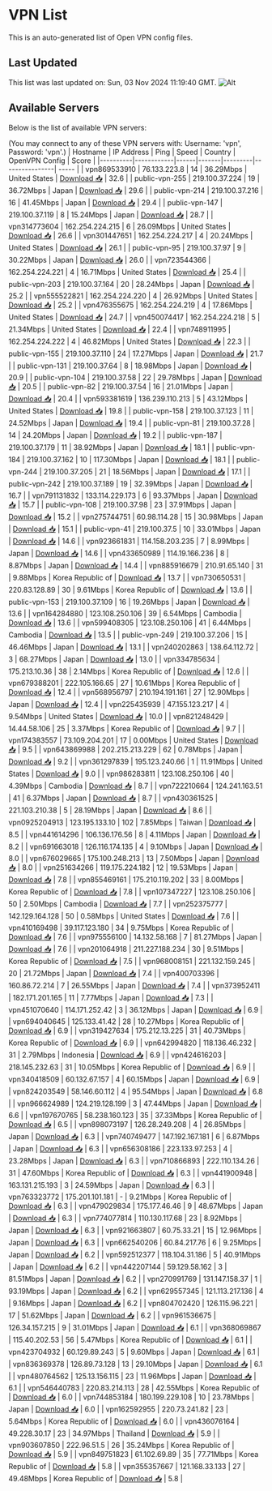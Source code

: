 # VPN List

This is an auto-generated list of Open VPN config files.

## Last Updated

This list was last updated on: Sun, 03 Nov 2024 11:19:40 GMT.
![Alt](https://repobeats.axiom.co/api/embed/186b98318ef1479477931607c1ad7d823f12451f.svg "Repobeats analytics image")

## Available Servers

Below is the list of available VPN servers:

(You may connect to any of these VPN servers with: Username: 'vpn', Password: 'vpn'.)
| Hostname | IP Address | Ping | Speed | Country | OpenVPN Config | Score |
|----------|------------|------|-------|---------|----------------| ----- |
| vpn869533910 | 76.133.223.8 | 14 | 36.29Mbps | United States | [Download 📥](./configs/server_0_US.ovpn) | 32.6 |
| public-vpn-255 | 219.100.37.224 | 19 | 36.72Mbps | Japan | [Download 📥](./configs/server_1_JP.ovpn) | 29.6 |
| public-vpn-214 | 219.100.37.216 | 16 | 41.45Mbps | Japan | [Download 📥](./configs/server_2_JP.ovpn) | 29.4 |
| public-vpn-147 | 219.100.37.119 | 8 | 15.24Mbps | Japan | [Download 📥](./configs/server_3_JP.ovpn) | 28.7 |
| vpn314773604 | 162.254.224.215 | 6 | 26.09Mbps | United States | [Download 📥](./configs/server_4_US.ovpn) | 26.6 |
| vpn301447651 | 162.254.224.217 | 4 | 20.24Mbps | United States | [Download 📥](./configs/server_5_US.ovpn) | 26.1 |
| public-vpn-95 | 219.100.37.97 | 9 | 30.22Mbps | Japan | [Download 📥](./configs/server_6_JP.ovpn) | 26.0 |
| vpn723544366 | 162.254.224.221 | 4 | 16.71Mbps | United States | [Download 📥](./configs/server_7_US.ovpn) | 25.4 |
| public-vpn-203 | 219.100.37.164 | 20 | 28.24Mbps | Japan | [Download 📥](./configs/server_8_JP.ovpn) | 25.2 |
| vpn555522821 | 162.254.224.220 | 4 | 26.92Mbps | United States | [Download 📥](./configs/server_9_US.ovpn) | 25.2 |
| vpn476355675 | 162.254.224.219 | 4 | 17.86Mbps | United States | [Download 📥](./configs/server_10_US.ovpn) | 24.7 |
| vpn450074417 | 162.254.224.218 | 5 | 21.34Mbps | United States | [Download 📥](./configs/server_11_US.ovpn) | 22.4 |
| vpn748911995 | 162.254.224.222 | 4 | 46.82Mbps | United States | [Download 📥](./configs/server_12_US.ovpn) | 22.3 |
| public-vpn-155 | 219.100.37.110 | 24 | 17.27Mbps | Japan | [Download 📥](./configs/server_13_JP.ovpn) | 21.7 |
| public-vpn-131 | 219.100.37.64 | 8 | 18.98Mbps | Japan | [Download 📥](./configs/server_14_JP.ovpn) | 20.9 |
| public-vpn-104 | 219.100.37.58 | 22 | 29.78Mbps | Japan | [Download 📥](./configs/server_15_JP.ovpn) | 20.5 |
| public-vpn-82 | 219.100.37.54 | 16 | 21.01Mbps | Japan | [Download 📥](./configs/server_16_JP.ovpn) | 20.4 |
| vpn593381619 | 136.239.110.213 | 5 | 43.12Mbps | United States | [Download 📥](./configs/server_17_US.ovpn) | 19.8 |
| public-vpn-158 | 219.100.37.123 | 11 | 24.52Mbps | Japan | [Download 📥](./configs/server_18_JP.ovpn) | 19.4 |
| public-vpn-81 | 219.100.37.28 | 14 | 24.20Mbps | Japan | [Download 📥](./configs/server_19_JP.ovpn) | 19.2 |
| public-vpn-187 | 219.100.37.179 | 11 | 38.92Mbps | Japan | [Download 📥](./configs/server_20_JP.ovpn) | 18.1 |
| public-vpn-184 | 219.100.37.162 | 10 | 117.30Mbps | Japan | [Download 📥](./configs/server_21_JP.ovpn) | 18.1 |
| public-vpn-244 | 219.100.37.205 | 21 | 18.56Mbps | Japan | [Download 📥](./configs/server_22_JP.ovpn) | 17.1 |
| public-vpn-242 | 219.100.37.189 | 19 | 32.39Mbps | Japan | [Download 📥](./configs/server_23_JP.ovpn) | 16.7 |
| vpn791131832 | 133.114.229.173 | 6 | 93.37Mbps | Japan | [Download 📥](./configs/server_24_JP.ovpn) | 15.7 |
| public-vpn-108 | 219.100.37.98 | 23 | 37.91Mbps | Japan | [Download 📥](./configs/server_25_JP.ovpn) | 15.2 |
| vpn275744751 | 60.98.114.28 | 15 | 30.98Mbps | Japan | [Download 📥](./configs/server_26_JP.ovpn) | 15.1 |
| public-vpn-41 | 219.100.37.5 | 10 | 33.01Mbps | Japan | [Download 📥](./configs/server_27_JP.ovpn) | 14.6 |
| vpn923661831 | 114.158.203.235 | 7 | 8.99Mbps | Japan | [Download 📥](./configs/server_28_JP.ovpn) | 14.6 |
| vpn433650989 | 114.19.166.236 | 8 | 8.87Mbps | Japan | [Download 📥](./configs/server_29_JP.ovpn) | 14.4 |
| vpn885916679 | 210.91.65.140 | 31 | 9.88Mbps | Korea Republic of | [Download 📥](./configs/server_30_KR.ovpn) | 13.7 |
| vpn730650531 | 220.83.128.89 | 30 | 9.61Mbps | Korea Republic of | [Download 📥](./configs/server_31_KR.ovpn) | 13.6 |
| public-vpn-153 | 219.100.37.109 | 16 | 19.26Mbps | Japan | [Download 📥](./configs/server_32_JP.ovpn) | 13.6 |
| vpn164284880 | 123.108.250.106 | 39 | 6.54Mbps | Cambodia | [Download 📥](./configs/server_33_KH.ovpn) | 13.6 |
| vpn599408305 | 123.108.250.106 | 41 | 6.44Mbps | Cambodia | [Download 📥](./configs/server_34_KH.ovpn) | 13.5 |
| public-vpn-249 | 219.100.37.206 | 15 | 46.46Mbps | Japan | [Download 📥](./configs/server_35_JP.ovpn) | 13.1 |
| vpn240202863 | 138.64.112.72 | 3 | 68.27Mbps | Japan | [Download 📥](./configs/server_36_JP.ovpn) | 13.0 |
| vpn334785634 | 175.213.10.36 | 38 | 2.14Mbps | Korea Republic of | [Download 📥](./configs/server_37_KR.ovpn) | 12.6 |
| vpn679388201 | 222.105.166.65 | 27 | 10.61Mbps | Korea Republic of | [Download 📥](./configs/server_38_KR.ovpn) | 12.4 |
| vpn568956797 | 210.194.191.161 | 27 | 12.90Mbps | Japan | [Download 📥](./configs/server_39_JP.ovpn) | 12.4 |
| vpn225435939 | 47.155.123.217 | 4 | 9.54Mbps | United States | [Download 📥](./configs/server_40_US.ovpn) | 10.0 |
| vpn821248429 | 14.44.58.106 | 25 | 3.37Mbps | Korea Republic of | [Download 📥](./configs/server_41_KR.ovpn) | 9.7 |
| vpn174383557 | 73.109.204.201 | 17 | 0.00Mbps | United States | [Download 📥](./configs/server_42_US.ovpn) | 9.5 |
| vpn643869988 | 202.215.213.229 | 62 | 0.78Mbps | Japan | [Download 📥](./configs/server_43_JP.ovpn) | 9.2 |
| vpn361297839 | 195.123.240.66 | 1 | 11.91Mbps | United States | [Download 📥](./configs/server_44_US.ovpn) | 9.0 |
| vpn986283811 | 123.108.250.106 | 40 | 4.39Mbps | Cambodia | [Download 📥](./configs/server_45_KH.ovpn) | 8.7 |
| vpn722210664 | 124.241.163.51 | 41 | 6.37Mbps | Japan | [Download 📥](./configs/server_46_JP.ovpn) | 8.7 |
| vpn430361525 | 221.103.210.38 | 5 | 28.19Mbps | Japan | [Download 📥](./configs/server_47_JP.ovpn) | 8.6 |
| vpn0925204913 | 123.195.133.10 | 102 | 7.85Mbps | Taiwan | [Download 📥](./configs/server_48_TW.ovpn) | 8.5 |
| vpn441614296 | 106.136.176.56 | 8 | 4.11Mbps | Japan | [Download 📥](./configs/server_49_JP.ovpn) | 8.2 |
| vpn691663018 | 126.116.174.135 | 4 | 9.10Mbps | Japan | [Download 📥](./configs/server_50_JP.ovpn) | 8.0 |
| vpn676029665 | 175.100.248.213 | 13 | 7.50Mbps | Japan | [Download 📥](./configs/server_51_JP.ovpn) | 8.0 |
| vpn251634266 | 119.175.224.182 | 12 | 19.53Mbps | Japan | [Download 📥](./configs/server_52_JP.ovpn) | 7.8 |
| vpn855469161 | 175.210.119.202 | 33 | 8.00Mbps | Korea Republic of | [Download 📥](./configs/server_53_KR.ovpn) | 7.8 |
| vpn107347227 | 123.108.250.106 | 50 | 2.50Mbps | Cambodia | [Download 📥](./configs/server_54_KH.ovpn) | 7.7 |
| vpn252375777 | 142.129.164.128 | 50 | 0.58Mbps | United States | [Download 📥](./configs/server_55_US.ovpn) | 7.6 |
| vpn410169498 | 39.117.123.180 | 34 | 9.75Mbps | Korea Republic of | [Download 📥](./configs/server_56_KR.ovpn) | 7.6 |
| vpn975556100 | 14.132.58.168 | 7 | 81.27Mbps | Japan | [Download 📥](./configs/server_57_JP.ovpn) | 7.6 |
| vpn201064918 | 211.227.188.234 | 30 | 9.51Mbps | Korea Republic of | [Download 📥](./configs/server_58_KR.ovpn) | 7.5 |
| vpn968008151 | 221.132.159.245 | 20 | 21.72Mbps | Japan | [Download 📥](./configs/server_59_JP.ovpn) | 7.4 |
| vpn400703396 | 160.86.72.214 | 7 | 26.55Mbps | Japan | [Download 📥](./configs/server_60_JP.ovpn) | 7.4 |
| vpn373952411 | 182.171.201.165 | 11 | 7.77Mbps | Japan | [Download 📥](./configs/server_61_JP.ovpn) | 7.3 |
| vpn451070640 | 114.171.252.42 | 3 | 36.12Mbps | Japan | [Download 📥](./configs/server_62_JP.ovpn) | 6.9 |
| vpn694040645 | 125.133.41.42 | 28 | 10.27Mbps | Korea Republic of | [Download 📥](./configs/server_63_KR.ovpn) | 6.9 |
| vpn319427634 | 175.212.13.225 | 31 | 40.73Mbps | Korea Republic of | [Download 📥](./configs/server_64_KR.ovpn) | 6.9 |
| vpn642994820 | 118.136.46.232 | 31 | 2.79Mbps | Indonesia | [Download 📥](./configs/server_65_ID.ovpn) | 6.9 |
| vpn424616203 | 218.145.232.63 | 31 | 10.05Mbps | Korea Republic of | [Download 📥](./configs/server_66_KR.ovpn) | 6.9 |
| vpn340418509 | 60.132.67.157 | 4 | 60.15Mbps | Japan | [Download 📥](./configs/server_67_JP.ovpn) | 6.9 |
| vpn824203549 | 58.146.60.112 | 4 | 95.54Mbps | Japan | [Download 📥](./configs/server_68_JP.ovpn) | 6.8 |
| vpn966624989 | 124.219.128.199 | 3 | 47.44Mbps | Japan | [Download 📥](./configs/server_69_JP.ovpn) | 6.6 |
| vpn197670765 | 58.238.160.123 | 35 | 37.33Mbps | Korea Republic of | [Download 📥](./configs/server_70_KR.ovpn) | 6.5 |
| vpn898073197 | 126.28.249.208 | 4 | 26.85Mbps | Japan | [Download 📥](./configs/server_71_JP.ovpn) | 6.3 |
| vpn740749477 | 147.192.167.181 | 6 | 6.87Mbps | Japan | [Download 📥](./configs/server_72_JP.ovpn) | 6.3 |
| vpn656308186 | 223.133.97.253 | 4 | 23.28Mbps | Japan | [Download 📥](./configs/server_73_JP.ovpn) | 6.3 |
| vpn710866893 | 222.110.134.26 | 31 | 47.60Mbps | Korea Republic of | [Download 📥](./configs/server_74_KR.ovpn) | 6.3 |
| vpn441900948 | 163.131.215.193 | 3 | 24.59Mbps | Japan | [Download 📥](./configs/server_75_JP.ovpn) | 6.3 |
| vpn763323772 | 175.201.101.181 | - | 9.21Mbps | Korea Republic of | [Download 📥](./configs/server_76_KR.ovpn) | 6.3 |
| vpn479029834 | 175.177.46.46 | 9 | 48.67Mbps | Japan | [Download 📥](./configs/server_77_JP.ovpn) | 6.3 |
| vpn774077814 | 110.130.117.68 | 23 | 8.92Mbps | Japan | [Download 📥](./configs/server_78_JP.ovpn) | 6.3 |
| vpn921663807 | 60.75.33.21 | 15 | 12.96Mbps | Japan | [Download 📥](./configs/server_79_JP.ovpn) | 6.3 |
| vpn662540206 | 60.84.217.76 | 6 | 9.25Mbps | Japan | [Download 📥](./configs/server_80_JP.ovpn) | 6.2 |
| vpn592512377 | 118.104.31.186 | 5 | 40.91Mbps | Japan | [Download 📥](./configs/server_81_JP.ovpn) | 6.2 |
| vpn442207144 | 59.129.58.162 | 3 | 81.51Mbps | Japan | [Download 📥](./configs/server_82_JP.ovpn) | 6.2 |
| vpn270991769 | 131.147.158.37 | 1 | 93.19Mbps | Japan | [Download 📥](./configs/server_83_JP.ovpn) | 6.2 |
| vpn629557345 | 121.113.217.136 | 4 | 9.16Mbps | Japan | [Download 📥](./configs/server_84_JP.ovpn) | 6.2 |
| vpn804702420 | 126.115.96.221 | 17 | 51.62Mbps | Japan | [Download 📥](./configs/server_85_JP.ovpn) | 6.2 |
| vpn961536675 | 126.34.157.215 | 9 | 31.01Mbps | Japan | [Download 📥](./configs/server_86_JP.ovpn) | 6.1 |
| vpn368069867 | 115.40.202.53 | 56 | 5.47Mbps | Korea Republic of | [Download 📥](./configs/server_87_KR.ovpn) | 6.1 |
| vpn423704932 | 60.129.89.243 | 5 | 9.60Mbps | Japan | [Download 📥](./configs/server_88_JP.ovpn) | 6.1 |
| vpn836369378 | 126.89.73.128 | 13 | 29.10Mbps | Japan | [Download 📥](./configs/server_89_JP.ovpn) | 6.1 |
| vpn480764562 | 125.13.156.115 | 23 | 11.96Mbps | Japan | [Download 📥](./configs/server_90_JP.ovpn) | 6.1 |
| vpn546440783 | 220.83.214.113 | 28 | 42.55Mbps | Korea Republic of | [Download 📥](./configs/server_91_KR.ovpn) | 6.0 |
| vpn744853184 | 180.199.229.108 | 10 | 23.78Mbps | Japan | [Download 📥](./configs/server_92_JP.ovpn) | 6.0 |
| vpn162592955 | 220.73.241.82 | 23 | 5.64Mbps | Korea Republic of | [Download 📥](./configs/server_93_KR.ovpn) | 6.0 |
| vpn436076164 | 49.228.30.17 | 23 | 34.97Mbps | Thailand | [Download 📥](./configs/server_94_TH.ovpn) | 5.9 |
| vpn903607850 | 222.96.51.5 | 26 | 35.24Mbps | Korea Republic of | [Download 📥](./configs/server_95_KR.ovpn) | 5.9 |
| vpn849751823 | 61.102.69.89 | 35 | 77.71Mbps | Korea Republic of | [Download 📥](./configs/server_96_KR.ovpn) | 5.8 |
| vpn355357667 | 121.168.33.133 | 27 | 49.48Mbps | Korea Republic of | [Download 📥](./configs/server_97_KR.ovpn) | 5.8 |
